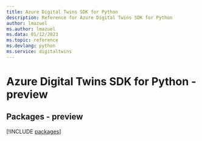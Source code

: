 ```yaml
---
title: Azure Digital Twins SDK for Python
description: Reference for Azure Digital Twins SDK for Python
author: lmazuel
ms.author: lmazuel
ms.data: 01/12/2023
ms.topic: reference
ms.devlang: python
ms.service: digitaltwins
---
```

# Azure Digital Twins SDK for Python - preview
## Packages - preview
[!INCLUDE [packages](digital-twins-index.md)]